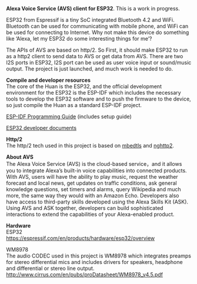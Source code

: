 **Alexa Voice Service (AVS) client for ESP32**. This is a work in progress.

ESP32 from Espressif is a tiny SoC integrated Bluetooth 4.2 and WiFi. Bluetooth can be used for communicating with mobile phone, and WiFi can be used for connecting to Internet. Why not make this device do something like ‘Alexa, let my ESP32 do some interesting things for me’?

The APIs of AVS are based on http/2. So First, it should make ESP32 to run as a http2 client to send data to AVS or get data from AVS. There are two I2S ports in ESP32, I2S port can be used as user voice input or sound/music output. The project is just launched, and much work is needed to do.

**Compile and developer resources**   
The core of the Huan is the ESP32, and the official development environment for the ESP32 is the ESP-IDF which includes the necessary tools to develop the ESP32 software and to push the firmware to the device, so just compile the Huan as a standard ESP-IDF project. 

[ESP-IDF Programming Guide](http://esp-idf.readthedocs.io/en/latest/index.html
) (includes setup guide)

[ESP32 developer documents](http://espressif.com/en/support/download/documents
)

**Http/2**  
The http/2 tech used in this project is based on [mbedtls](https://tls.mbed.org/) and [nghttp2](https://nghttp2.org/). 

**About AVS**  
The Alexa Voice Service  (AVS) is the cloud-based service，and it allows you to integrate Alexa’s built-in voice capabilities into connected products. With AVS, users will have the ability to play music, request the weather forecast and local news, get updates on traffic conditions, ask general knowledge questions, set timers and alarms, query Wikipedia and much more, the same way they would with an Amazon Echo. Developers also have access to third-party skills developed using the Alexa Skills Kit (ASK). Using AVS and ASK together, developers can build sophisticated interactions to extend the capabilities of your Alexa-enabled product.

**Hardware**  
ESP32  
https://espressif.com/en/products/hardware/esp32/overview

WM8978  
The audio CODEC used in this project is WM8978 which integrates preamps for stereo differential mics and includes drivers for speakers, headphone and differential or stereo line output. 
http://www.cirrus.com/en/pubs/proDatasheet/WM8978_v4.5.pdf
